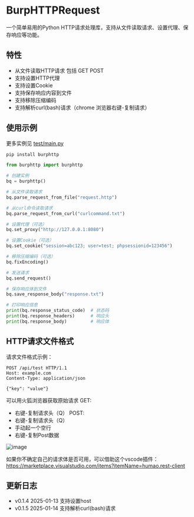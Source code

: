 # BurpHTTPRequest

一个简单易用的Python HTTP请求处理库，支持从文件读取请求、设置代理、保存响应等功能。


## 特性

- 从文件读取HTTP请求 包括 GET POST
- 支持设置HTTP代理
- 支持设置Cookie
- 支持保存响应内容到文件
- 支持移除压缩编码
- 支持解析curl(bash)请求（chrome 浏览器右键-复制请求）

## 使用示例
更多实例见 [test/main.py](test/main.py)

```bash
pip install burphttp
```


```python
from burphttp import burphttp

# 创建实例
bq = burphttp()

# 从文件读取请求
bq.parse_request_from_file("request.http")

# 从curl命令读取请求
bq.parse_request_from_curl("curlcommand.txt")

# 设置代理（可选）
bq.set_proxy("http://127.0.0.1:8080")

# 设置Cookie（可选）
bq.set_cookie("session=abc123; user=test; phpsessionid=123456")

# 移除压缩编码（可选）
bq.fixEncoding()

# 发送请求
bq.send_request()

# 保存响应体到文件
bq.save_response_body("response.txt")

# 打印响应信息
print(bq.response_status_code)  # 状态码
print(bq.response_headers)      # 响应头
print(bq.response_body)         # 响应体
```

## HTTP请求文件格式

请求文件格式示例：

```http
POST /api/test HTTP/1.1
Host: example.com
Content-Type: application/json

{"key": "value"}
```

可以用火狐浏览器获取原始请求
GET: 
- 右键-复制请求头（Q）
POST:
- 右键-复制请求头（Q）
- 手动起一个空行
- 右键-复制Post数据

![image](https://github.com/user-attachments/assets/088cd298-9886-4756-982a-aa206ba57025)

如果你不确定自己的请求体是否可用，可以借助这个vscode插件： 
https://marketplace.visualstudio.com/items?itemName=humao.rest-client


## 更新日志

- v0.1.4 2025-01-13 支持设置host
- v0.1.5 2025-01-14 支持解析curl(bash)请求